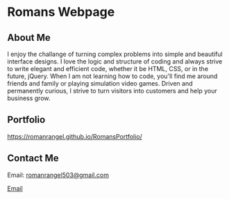 # Romans Webpage


## About Me
I enjoy the challange of turning complex problems into simple and beautiful interface designs. I love the logic and structure of coding and always strive to write elegant and efficient code, whether it be HTML, CSS, or in the future, jQuery. When I am not learning how to code, you'll find me around friends and family or playing simulation video games. Driven and permanently curious, I strive to turn visitors into customers and help your business grow.

## Portfolio
https://romanrangel.github.io/RomansPortfolio/

## Contact Me

Email: romanrangel503@gmail.com

[Email](mailto:romanrangel503@gmail.com?subject=[GitHub]%20Source%20Han%20Sans)
